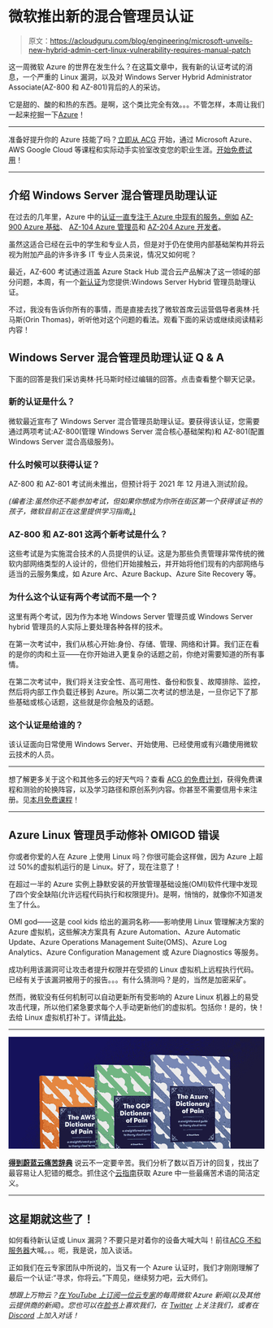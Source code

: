 # 微软推出新的混合管理员认证

> 原文：<https://acloudguru.com/blog/engineering/microsoft-unveils-new-hybrid-admin-cert-linux-vulnerability-requires-manual-patch>

这一周微软 Azure 的世界在发生什么？在这篇文章中，我有新的认证考试的消息，一个严重的 Linux 漏洞，以及对 Windows Server Hybrid Administrator Associate(AZ-800 和 AZ-801)背后的人的采访。

它是甜的、酸的和热的东西。是啊，这个类比完全有效。。。不管怎样，本周让我们一起来挖掘一下[Azure](https://acloudguru.com/videos/azure-this-week/new-az-800-az-801-certifications)！

* * *

准备好提升你的 Azure 技能了吗？[立即从 ACG](https://acloudguru.com/pricing) 开始，通过 Microsoft Azure、AWS Google Cloud 等课程和实际动手实验室改变您的职业生涯。[开始免费试用](https://acloudguru.com/pricing)！

* * *

## 介绍 Windows Server 混合管理员助理认证

在过去的几年里，Azure 中的[认证一直专注于 Azure 中现有的服务，例如](https://acloudguru.com/blog/engineering/azure-adds-on-demand-capacity-reservations-for-vms-firewall-updates) [AZ-900 Azure 基础](https://acloudguru.com/course/az-900-microsoft-azure-fundamentals)、 [AZ-104 Azure 管理员](https://acloudguru.com/course/az-104-microsoft-azure-administrator-certification-prep)和 [AZ-204 Azure 开发者](https://acloudguru.com/course/az-204-developing-solutions-for-microsoft-azure)。

虽然这适合已经在云中的学生和专业人员，但是对于仍在使用内部基础架构并将云视为附加产品的许多许多 IT 专业人员来说，情况又如何呢？

最近，AZ-600 考试通过涵盖 Azure Stack Hub 混合云产品解决了这一领域的部分问题，本周，有一个[新认证](https://techcommunity.microsoft.com/t5/itops-talk-blog/introducing-the-windows-server-hybrid-administrator-associate/ba-p/2755635)为您提供:Windows Server Hybrid 管理员助理认证。

不过，我没有告诉你所有的事情，而是直接去找了微软首席云运营倡导者奥林·托马斯(Orin Thomas)，听听他对这个问题的看法。观看下面的采访或继续阅读精彩内容！

##  Windows Server 混合管理员助理认证 Q & A

下面的回答是我们采访奥林·托马斯时经过编辑的回答。点击查看整个聊天记录。

### 新的认证是什么？

微软最近宣布了 Windows Server 混合管理员助理认证。要获得该认证，您需要通过两项考试:AZ-800(管理 Windows Server 混合核心基础架构)和 AZ-801(配置 Windows Server 混合高级服务)。

### 什么时候可以获得认证？

AZ-800 和 AZ-801 考试尚未推出，但预计将于 2021 年 12 月进入测试阶段。

*(编者注:虽然你还不能参加考试，但如果你想成为你所在街区第一个获得该证书的孩子，微软目前正在这里提供学习指南[。)](https://techcommunity.microsoft.com/t5/itops-talk-blog/introducing-the-windows-server-hybrid-administrator-associate/ba-p/2755635)*

### AZ-800 和 AZ-801 这两个新考试是什么？

这些考试是为实施混合技术的人员提供的认证。这是为那些负责管理非常传统的微软内部网络类型的人设计的，但他们开始接触云，并开始将他们现有的内部网络与适当的云服务集成，如 Azure Arc、Azure Backup、Azure Site Recovery 等。

### 为什么这个认证有两个考试而不是一个？

这里有两个考试，因为作为本地 Windows Server 管理员或 Windows Server hybrid 管理员的人实际上要处理各种各样的技术。

在第一次考试中，我们从核心开始:身份、存储、管理、网络和计算。我们正在看的是你的肉和土豆——在你开始进入更复杂的话题之前，你绝对需要知道的所有事情。

在第二次考试中，我们将关注安全性、高可用性、备份和恢复、故障排除、监控，然后将内部工作负载迁移到 Azure。所以第二次考试的想法是，一旦你记下了那些基础或核心话题，这些就是你会触及的话题。

### 这个认证是给谁的？

该认证面向日常使用 Windows Server、开始使用、已经使用或有兴趣使用微软云技术的人员。

* * *

想了解更多关于这个和其他多云的好天气吗？查看 [ACG 的免费计划](https://acloudguru.com/pricing)，获得免费课程和测验的轮换阵容，以及学习路径和原创系列内容。你甚至不需要信用卡来注册。见[本月免费课程](https://acloudguru.com/blog/news/whats-free-at-acg)！

* * *

## Azure Linux 管理员手动修补 OMIGOD 错误

你或者你爱的人在 Azure 上使用 Linux 吗？你很可能会这样做，因为 Azure 上超过 50%的虚拟机运行的是 Linux。好了，现在注意了！

在超过一半的 Azure 实例上静默安装的开放管理基础设施(OMI)软件代理中发现了四个安全缺陷(允许远程代码执行和权限提升)。是啊，悄悄的，就像你不知道发生了什么。

OMI god——这是 cool kids 给出的漏洞名称——影响使用 Linux 管理解决方案的 Azure 虚拟机，这些解决方案具有 Azure Automation、Azure Automatic Update、Azure Operations Management Suite(OMS)、Azure Log Analytics、Azure Configuration Management 或 Azure Diagnostics 等服务。

成功利用该漏洞可让攻击者提升权限并在受损的 Linux 虚拟机上远程执行代码。已经有关于该漏洞被用于的报告。。。有什么猜测吗？是的，当然是加密采矿。

然而，微软没有任何机制可以自动更新所有受影响的 Azure Linux 机器上的易受攻击代理，所以他们紧急要求每个人手动更新他们的虚拟机。包括你！是的，快！去给 Linux 虚拟机打补丁。详情[此处](https://msrc.microsoft.com/update-guide/vulnerability/CVE-2021-38647)。

* * *

[![Complete guide to the Cloud and Dictionary ](img/93ebf63b88ab7fbd48705a01952ba688.png)](https://get.acloudguru.com/cloud-dictionary-of-pain?ajs_aid=8b2cc73f-c0e0-442b-ba6d-0eb362250ebb)

[**得到蔚蓝云痛苦辞典**](https://get.acloudguru.com/cloud-dictionary-of-pain)
说云不一定要辛苦。我们分析了数以百万计的回复，找出了最容易让人犯错的概念。抓住这个[云指南](https://get.acloudguru.com/cloud-dictionary-of-pain?ajs_aid=8b2cc73f-c0e0-442b-ba6d-0eb362250ebb)获取 Azure 中一些最痛苦术语的简洁定义。

* * *

## 这星期就这些了！

如何看待新认证或 Linux 漏洞？不要只是对着你的设备大喊大叫！前往[ACG 不和服务器](https://discord.com/invite/acloudguru)大喊。。。呃，我是说，加入谈话。

正如我们在云专家团队中所说的，当又有一个 Azure 认证时，我们才刚刚理解了最后一个认证:“寻求，你将云。”下周见，继续努力吧，云大师们。

*想跟上万物云？[在 YouTube 上订阅一位云专家](https://www.youtube.com/c/AcloudGuru/?sub_confirmation=1)的每周微软 Azure 新闻(以及其他云提供商的新闻)。您也可以在[脸书](https://www.facebook.com/acloudguru)上喜欢我们，在 [Twitter](https://twitter.com/acloudguru) 上关注我们，或者在 [Discord](http://discord.gg/acloudguru) 上加入对话！*